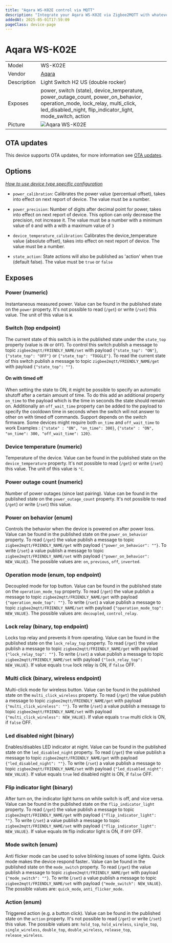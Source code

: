 ```yaml
---
title: "Aqara WS-K02E control via MQTT"
description: "Integrate your Aqara WS-K02E via Zigbee2MQTT with whatever smart home infrastructure you are using without the vendor's bridge or gateway."
addedAt: 2025-05-01T17:59:09
pageClass: device-page
---
```


<!-- !!!! -->
<!-- ATTENTION: This file is auto-generated through docgen! -->
<!-- You can only edit the "Notes"-Section between the two comment lines "Notes BEGIN" and "Notes END". -->
<!-- Do not use h1 or h2 heading within "## Notes"-Section. -->
<!-- !!!! -->

# Aqara WS-K02E

|     |     |
|-----|-----|
| Model | WS-K02E  |
| Vendor  | [Aqara](/supported-devices/#v=Aqara)  |
| Description | Light Switch H2 US (double rocker) |
| Exposes | power, switch (state), device_temperature, power_outage_count, power_on_behavior, operation_mode, lock_relay, multi_click, led_disabled_night, flip_indicator_light, mode_switch, action |
| Picture | ![Aqara WS-K02E](https://www.zigbee2mqtt.io/images/devices/WS-K02E.png) |


<!-- Notes BEGIN: You can edit here. Add "## Notes" headline if not already present. -->


<!-- Notes END: Do not edit below this line -->


## OTA updates
This device supports OTA updates, for more information see [OTA updates](../guide/usage/ota_updates.md).


## Options
*[How to use device type specific configuration](../guide/configuration/devices-groups.md#specific-device-options)*

* `power_calibration`: Calibrates the power value (percentual offset), takes into effect on next report of device. The value must be a number.

* `power_precision`: Number of digits after decimal point for power, takes into effect on next report of device. This option can only decrease the precision, not increase it. The value must be a number with a minimum value of `0` and with a with a maximum value of `3`

* `device_temperature_calibration`: Calibrates the device_temperature value (absolute offset), takes into effect on next report of device. The value must be a number.

* `state_action`: State actions will also be published as 'action' when true (default false). The value must be `true` or `false`


## Exposes

### Power (numeric)
Instantaneous measured power.
Value can be found in the published state on the `power` property.
It's not possible to read (`/get`) or write (`/set`) this value.
The unit of this value is `W`.

### Switch (top endpoint)
The current state of this switch is in the published state under the `state_top` property (value is `ON` or `OFF`).
To control this switch publish a message to topic `zigbee2mqtt/FRIENDLY_NAME/set` with payload `{"state_top": "ON"}`, `{"state_top": "OFF"}` or `{"state_top": "TOGGLE"}`.
To read the current state of this switch publish a message to topic `zigbee2mqtt/FRIENDLY_NAME/get` with payload `{"state_top": ""}`.

#### On with timed off
When setting the state to ON, it might be possible to specify an automatic shutoff after a certain amount of time. To do this add an additional property `on_time` to the payload which is the time in seconds the state should remain on.
Additionally an `off_wait_time` property can be added to the payload to specify the cooldown time in seconds when the switch will not answer to other on with timed off commands.
Support depends on the switch firmware. Some devices might require both `on_time` and `off_wait_time` to work
Examples : `{"state" : "ON", "on_time": 300}`, `{"state" : "ON", "on_time": 300, "off_wait_time": 120}`.

### Device temperature (numeric)
Temperature of the device.
Value can be found in the published state on the `device_temperature` property.
It's not possible to read (`/get`) or write (`/set`) this value.
The unit of this value is `°C`.

### Power outage count (numeric)
Number of power outages (since last pairing).
Value can be found in the published state on the `power_outage_count` property.
It's not possible to read (`/get`) or write (`/set`) this value.

### Power on behavior (enum)
Controls the behavior when the device is powered on after power loss.
Value can be found in the published state on the `power_on_behavior` property.
To read (`/get`) the value publish a message to topic `zigbee2mqtt/FRIENDLY_NAME/get` with payload `{"power_on_behavior": ""}`.
To write (`/set`) a value publish a message to topic `zigbee2mqtt/FRIENDLY_NAME/set` with payload `{"power_on_behavior": NEW_VALUE}`.
The possible values are: `on`, `previous`, `off`, `inverted`.

### Operation mode (enum, top endpoint)
Decoupled mode for top button.
Value can be found in the published state on the `operation_mode_top` property.
To read (`/get`) the value publish a message to topic `zigbee2mqtt/FRIENDLY_NAME/get` with payload `{"operation_mode_top": ""}`.
To write (`/set`) a value publish a message to topic `zigbee2mqtt/FRIENDLY_NAME/set` with payload `{"operation_mode_top": NEW_VALUE}`.
The possible values are: `decoupled`, `control_relay`.

### Lock relay (binary, top endpoint)
Locks top relay and prevents it from operating.
Value can be found in the published state on the `lock_relay_top` property.
To read (`/get`) the value publish a message to topic `zigbee2mqtt/FRIENDLY_NAME/get` with payload `{"lock_relay_top": ""}`.
To write (`/set`) a value publish a message to topic `zigbee2mqtt/FRIENDLY_NAME/set` with payload `{"lock_relay_top": NEW_VALUE}`.
If value equals `true` lock relay is ON, if `false` OFF.

### Multi click (binary, wireless endpoint)
Multi-click mode for wireless button.
Value can be found in the published state on the `multi_click_wireless` property.
To read (`/get`) the value publish a message to topic `zigbee2mqtt/FRIENDLY_NAME/get` with payload `{"multi_click_wireless": ""}`.
To write (`/set`) a value publish a message to topic `zigbee2mqtt/FRIENDLY_NAME/set` with payload `{"multi_click_wireless": NEW_VALUE}`.
If value equals `true` multi click is ON, if `false` OFF.

### Led disabled night (binary)
Enables/disables LED indicator at night.
Value can be found in the published state on the `led_disabled_night` property.
To read (`/get`) the value publish a message to topic `zigbee2mqtt/FRIENDLY_NAME/get` with payload `{"led_disabled_night": ""}`.
To write (`/set`) a value publish a message to topic `zigbee2mqtt/FRIENDLY_NAME/set` with payload `{"led_disabled_night": NEW_VALUE}`.
If value equals `true` led disabled night is ON, if `false` OFF.

### Flip indicator light (binary)
After turn on, the indicator light turns on while switch is off, and vice versa.
Value can be found in the published state on the `flip_indicator_light` property.
To read (`/get`) the value publish a message to topic `zigbee2mqtt/FRIENDLY_NAME/get` with payload `{"flip_indicator_light": ""}`.
To write (`/set`) a value publish a message to topic `zigbee2mqtt/FRIENDLY_NAME/set` with payload `{"flip_indicator_light": NEW_VALUE}`.
If value equals `ON` flip indicator light is ON, if `OFF` OFF.

### Mode switch (enum)
Anti flicker mode can be used to solve blinking issues of some lights. Quick mode makes the device respond faster..
Value can be found in the published state on the `mode_switch` property.
To read (`/get`) the value publish a message to topic `zigbee2mqtt/FRIENDLY_NAME/get` with payload `{"mode_switch": ""}`.
To write (`/set`) a value publish a message to topic `zigbee2mqtt/FRIENDLY_NAME/set` with payload `{"mode_switch": NEW_VALUE}`.
The possible values are: `quick_mode`, `anti_flicker_mode`.

### Action (enum)
Triggered action (e.g. a button click).
Value can be found in the published state on the `action` property.
It's not possible to read (`/get`) or write (`/set`) this value.
The possible values are: `hold_top`, `hold_wireless`, `single_top`, `single_wireless`, `double_top`, `double_wireless`, `release_top`, `release_wireless`.

